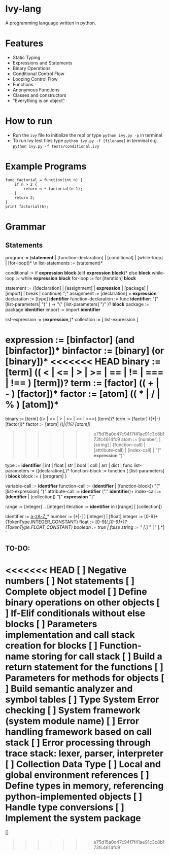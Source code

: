 # Ivy-lang
A programming language written in python.

# Features
* Static Typing
* Expressions and Statements
* Binary Operations
* Conditional Control Flow
* Looping Control Flow
* Functions
* Anonymous Functions
* Classes and constructors
* "Everything is an object"

# How to run
* Run the `ivy` file to initialize the repl or type `python ivy.py -p` in terminal
* To run ivy test files type `python ivy.py -f [filename]` in terminal
e.g. `python ivy.py -f tests/conditional.ivy`

# Example Programs
```
func factorial = function(int n) {
    if n > 2 {
        return n * factorial(n-1);
    }
    return 2;
}
print factorial(6);
```

# Grammar
## Statements
program := (__statement__ | [function-declaration] | [conditional] | [while-loop] | [for-loop])* \n
list-statements := (statement)*

conditional := if __expression__ __block__ (elif __expression__ __block__)* else __block__
while-loop := while __expression__ __block__
for-loop := for [iteration] __block__

statement := ([declaration] | [assignment] | __expression__ | [package] | [import] | break | continue) ";"
assignment := [declaration] = __expression__
declaration := [type] __identifier__
function-declaration := func __identifier__: "(" [list-parameters] ")" ( -> "(" [list-parameters] ")" )? __block__
package := package __identifier__
import := import __identifier__

list-expression := (__expression__,)*
collection := [ list-expression ]

expression := [binfactor] (and [binfactor])*
binfactor := [binary] (or [binary])*
<<<<<<< HEAD
binary := [term] (( < | <= | > | >= | == | != | === | !== ) [term])?
term := [factor] (( + | - ) [factor])*
factor := [atom] (( * | / | % ) [atom])*
=======
binary := [term] ((< | <= | > | >= | == | ===) [term])?
term := [factor] ((+|-) [factor])*
factor := [atom] ((*|/|%) [atom])*
>>>>>>> e75d15a0c47c94f7f41ae91c3c8b173fc4614fc9
atom := [number] | [string] | [function-call] | [attribute-call] | [index-call] | "(" __expression__ ")"

type := __identifier__ | int | float | str | bool | coll | arr | dict | func
list-parameters := ([declaration],)*
function-block := function ( [list-parameters] ) __block__
block := { [program] }

variable-call := __identifier__
function-call := (__identifier__ | [function-block]) "(" [list-expression] ")"
attribute-call := __identifier__ ("." __identifier__)+
index-call := (__identifier__ | [collection]) "[" __expression__ "]"

range := [integer] .. [integer]
iteration := __identifier__ in ([range] | [collection])

identifier := [a-zA-Z_]([a-zA-Z0-9_])*
number := (+|-| ) [integer] | [float]
integer := [0-9]+ (TokenType.INTEGER_CONSTANT)
float := [0-9]*(.[0-9]+)? (TokenType.FLOAT_CONSTANT)
boolean := true | false
string := " [.*] " | ' [.*] '

## TO-DO:
<<<<<<< HEAD
[ ] Negative numbers
[ ] Not statements
[ ] Complete object model
[ ] Define binary operations on other objects
[ ] If-Elif conditionals without else blocks
[ ] Parameters implementation and call stack creation for blocks
[ ] Function-name storing for call stack
[ ] Build a return statement for the functions
[ ] Parameters for methods for objects
[ ] Build semantic analyzer and symbol tables
[ ] Type System Error checking
[ ] System framework (system module name)
[ ] Error handling framework based on call stack
[ ] Error processing through trace stack: lexer, parser, interpreter
[ ] Collection Data Type
[ ] Local and global environment references
[ ] Define types in memory, referencing python-implemented objects
[ ] Handle type conversions
[ ] Implement the system package
=======
[]
>>>>>>> e75d15a0c47c94f7f41ae91c3c8b173fc4614fc9
